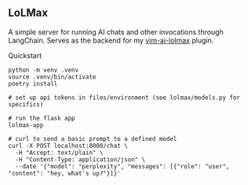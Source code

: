 LoLMax
---
A simple server for running AI chats and other invocations through LangChain. Serves as the backend
for my [vim-ai-lolmax](https://github.com/davehughes/vim-ai-lolmax) plugin.

Quickstart
```
python -m venv .venv
source .venv/bin/activate
poetry install

# set up api tokens in files/environment (see lolmax/models.py for specifics)

# run the flask app
lolmax-app

# curl to send a basic prompt to a defined model
curl -X POST localhost:8000/chat \
  -H "Accept: text/plain" \
  -H "Content-Type: application/json" \
  --date '{"model": "perplexity", "messages": [{"role": "user", "content": "hey, what's up?"}]}'
```
